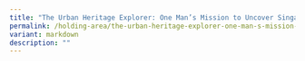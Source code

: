 ```yaml
---
title: "The Urban Heritage Explorer: One Man’s Mission to Uncover Singapore’s Past"
permalink: /holding-area/the-urban-heritage-explorer-one-man-s-mission-to-uncover-singapore-s-past/
variant: markdown
description: ""
---
```

